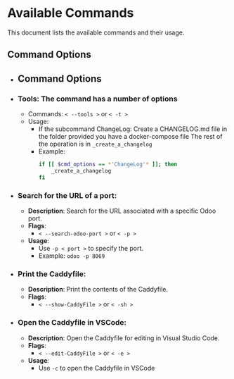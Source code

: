 # Available Commands

This document lists the available commands and their usage.

## Command Options
-   ## Command Options

-  ### **Tools**: The command has a number of options
    - Commands: `< --tools >` or `< -t >`
    - Usage: 
        - If the subcommand ChangeLog: Create a CHANGELOG.md file in the folder provided you have a 
        docker-compose file The rest of the operation is in `_create_a_changelog`
        - Example: 
          ```bash 
          if [[ $cmd_options == *'ChangeLog'* ]]; then
              _create_a_changelog
          fi
          ```

-   ### **Search for the URL of a port**: 
    - **Description**: Search for the URL associated with a specific Odoo port.
    - **Flags**: 
      - `< --search-odoo-port >` or `< -p >`
    - **Usage**: 
      - Use `-p < port >` to specify the port.
      - Example: `odoo -p 8069`

-   ### **Print the Caddyfile**:
    - **Description**: Print the contents of the Caddyfile.
    - **Flags**: 
      - `< --show-CaddyFile >` or `< -sh >`

-   ### **Open the Caddyfile in VSCode**:
    - **Description**: Open the Caddyfile for editing in Visual Studio Code.
    - **Flags**: 
      - `< --edit-CaddyFile >` or `< -e >`
    - **Usage**: 
      - Use `-c` to open the Caddyfile in VSCode